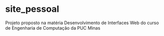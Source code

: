 # site_pessoal
Projeto proposto na matéria Desenvolvimento de Interfaces Web do curso de Engenharia de Computação da PUC Minas
